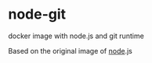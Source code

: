 # node-git

docker image with node.js and git runtime

Based on the original image of [node](https://github.com/nodejs/docker-node).js
